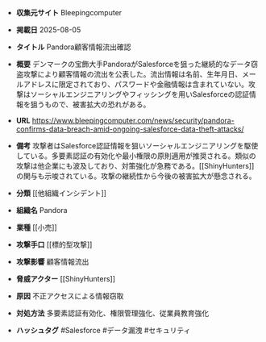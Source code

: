 - **収集元サイト**
Bleepingcomputer

- **掲載日**
2025-08-05

- **タイトル**
Pandora顧客情報流出確認

- **概要**
デンマークの宝飾大手PandoraがSalesforceを狙った継続的なデータ窃盗攻撃により顧客情報の流出を公表した。流出情報は名前、生年月日、メールアドレスに限定されており、パスワードや金融情報は含まれていない。攻撃はソーシャルエンジニアリングやフィッシングを用いSalesforceの認証情報を狙うもので、被害拡大の恐れがある。

- **URL**
https://www.bleepingcomputer.com/news/security/pandora-confirms-data-breach-amid-ongoing-salesforce-data-theft-attacks/

- **備考**
攻撃者はSalesforce認証情報を狙いソーシャルエンジニアリングを駆使している。多要素認証の有効化や最小権限の原則適用が推奨される。類似の攻撃は他企業にも波及しており、対策強化が急務である。[[ShinyHunters]]の関与も示唆されている。攻撃の継続性から今後の被害拡大が懸念される。

- **分類**
[[他組織インシデント]]

- **組織名**
Pandora

- **業種**
[[小売]]

- **攻撃手口**
[[標的型攻撃]]

- **攻撃影響**
顧客情報流出

- **脅威アクター**
[[ShinyHunters]]

- **原因**
不正アクセスによる情報窃取

- **対処方法**
多要素認証有効化、権限管理強化、従業員教育強化

- **ハッシュタグ**
#Salesforce #データ漏洩 #セキュリティ
